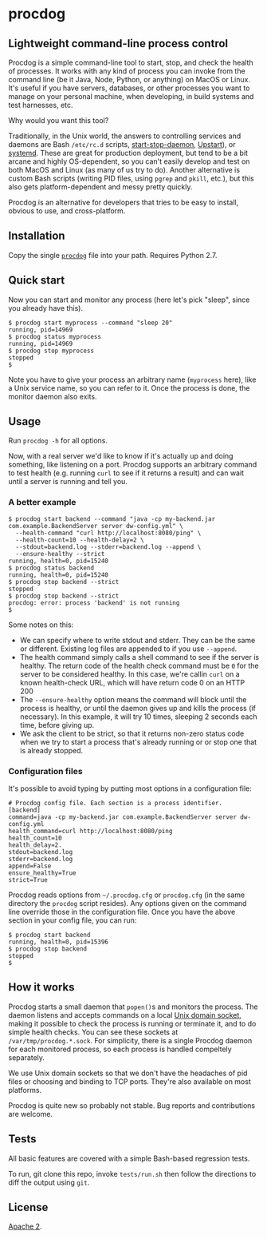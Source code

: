 # procdog

## Lightweight command-line process control

Procdog is a simple command-line tool to start, stop, and check the health of
processes. It works with any kind of process you can invoke from the command
line (be it Java, Node, Python, or anything) on MacOS or Linux. It's useful if
you have servers, databases, or other processes you want to manage on your
personal machine, when developing, in build systems and test harnesses, etc.

Why would you want this tool?

Traditionally, in the Unix world, the answers to controlling services and daemons
are Bash `/etc/rc.d` scripts,
[start-stop-daemon](http://manpages.ubuntu.com/manpages/karmic/man8/start-stop-daemon.8.html),
[Upstart](http://upstart.ubuntu.com/)), or
[systemd](http://www.freedesktop.org/wiki/Software/systemd/).
These are great for production deployment, but tend to be a bit arcane and highly
OS-dependent, so you can't easily develop and test on both MacOS and Linux
(as many of us try to do).
Another alternative is custom Bash scripts (writing PID files, using `pgrep` and `pkill`,
etc.), but this also gets platform-dependent and messy pretty quickly.

Procdog is an alternative for developers that tries to be easy to install, obvious
to use, and cross-platform.

## Installation

Copy the single [`procdog`](https://github.com/jlevy/procdog/blob/master/procdog)
file into your path. Requires Python 2.7.

## Quick start

Now you can start and monitor any process (here let's pick "sleep", since you already have
this). 

```
$ procdog start myprocess --command "sleep 20"
running, pid=14969
$ procdog status myprocess
running, pid=14969
$ procdog stop myprocess
stopped
$
```

Note you have to give your process an arbitrary name (`myprocess` here), like a Unix
service name, so you can refer to it. Once the process is done, the monitor daemon
also exits.

## Usage

Run `procdog -h` for all options.

Now, with a real server we'd like to know if it's actually up and doing something,
like listening on a port. Procdog supports an arbitrary command to test health
(e.g. running `curl` to see if it returns a result) and can wait until a server
is running and tell you.

### A better example

```
$ procdog start backend --command "java -cp my-backend.jar com.example.BackendServer server dw-config.yml" \
  --health-command "curl http://localhost:8080/ping" \
  --health-count=10 --health-delay=2 \
  --stdout=backend.log --stderr=backend.log --append \
  --ensure-healthy --strict
running, health=0, pid=15240
$ procdog status backend
running, health=0, pid=15240
$ procdog stop backend --strict
stopped
$ procdog stop backend --strict
procdog: error: process 'backend' is not running
$
```

Some notes on this:

- We can specify where to write stdout and stderr. They can be the same or different.
  Existing log files are appended to if you use `--append`.
- The health command simply calls a shell command to see if the server is healthy.
  The return code of the health check command must be `0` for the server to be considered
  healthy. In this case, we're callin `curl` on a known health-check URL, which will have
  return code 0 on an HTTP 200 
- The ``--ensure-healthy`` option means the command will block until the process is healthy,
  or until the daemon gives up and kills the process (if necessary). In this example,
  it will try 10 times, sleeping 2 seconds each time, before giving up.
- We ask the client to be strict, so that it returns non-zero status code when we try to
  start a process that's already running or or stop one that is already stopped.

### Configuration files

It's possible to avoid typing by putting most options in a configuration file:

```
# Procdog config file. Each section is a process identifier.
[backend]
command=java -cp my-backend.jar com.example.BackendServer server dw-config.yml
health_command=curl http://localhost:8080/ping
health_count=10
health_delay=2.
stdout=backend.log
stderr=backend.log
append=False
ensure_healthy=True
strict=True
```

Procdog reads options from `~/.procdog.cfg` or `procdog.cfg` (in the same directory the `procdog` script resides).
Any options given on the command line override those in the configuration file. Once you have the above
section in your config file, you can run:

```
$ procdog start backend
running, health=0, pid=15396
$ procdog stop backend
stopped
$
```

## How it works

Procdog starts a small daemon that `popen()`s and monitors the process.
The daemon listens and accepts commands on a local
[Unix domain socket](http://en.wikipedia.org/wiki/Unix_domain_socket),
making it possible to check the process is running or terminate it, and to do simple
health checks. You can see these sockets at `/var/tmp/procdog.*.sock`. For simplicity,
there is a single Procdog daemon for each monitored process, so each process is handled
compeltely separately.

We use Unix domain sockets so that we don't have the headaches of pid files or
choosing and binding to TCP ports. They're also available on most platforms.

Procdog is quite new so probably not stable. Bug reports and contributions are welcome.

## Tests

All basic features are covered with a simple Bash-based regression tests.

To run, git clone this repo, invoke `tests/run.sh` then follow the directions to diff the output using `git`.

## License

[Apache 2](https://github.com/jlevy/procdog/blob/master/LICENSE).


